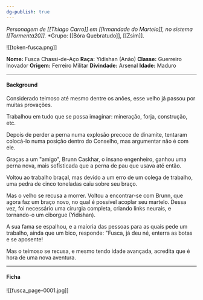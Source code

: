 ```yaml
---
dg-publish: true
---
```

*Personagem de [[Thiago Carro]] em [[Irmandade do Martelo]], no sistema [[Tormenta20]].*
*Grupo:  [[Bóra Quebratudo]], [[Zsim]].

![[token-fusca.png]]

**Nome:** Fusca Chassi-de-Aço
**Raça:** Yidishan (Anão)
**Classe:** Guerreiro Inovador
**Origem:** Ferreiro Militar
**Divindade:** Arsenal
**Idade:** Maduro

---
#### Background

Considerado teimoso até mesmo dentre os anões, esse velho já passou por muitas provações.

Trabalhou em tudo que se possa imaginar: mineração, forja, construção, etc.

Depois de perder a perna numa explosão precoce de dinamite, tentaram colocá-lo numa posição dentro do Conselho, mas argumentar não é com ele.

Graças a um "amigo", Brunn Caskhar, o insano engenheiro, ganhou uma perna nova, mais sofisticada que a perna de pau que usava até então.

Voltou ao trabalho braçal, mas devido a um erro de um colega de trabalho, uma pedra de cinco toneladas caiu sobre seu braço.

Mas o velho se recusa a morrer. Voltou a encontrar-se com Brunn, que agora faz um braço novo, no qual é possível acoplar seu martelo. Dessa vez, foi necessário uma cirurgia completa, criando links neurais, e tornando-o um ciborgue (Yidishan).

A sua fama se espalhou, e a maioria das pessoas para as quais pede um trabalho, ainda que um bico, responde: "Fusca, já deu né, enterra as botas e se aposente!

Mas o teimoso se recusa, e mesmo tendo idade avançada, acredita que é hora de uma nova aventura.

---
#### Ficha
![[fusca_page-0001.jpg]]